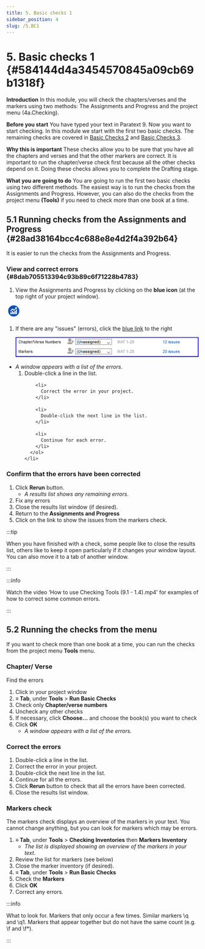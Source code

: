 ```yaml
---
title: 5. Basic checks 1
sidebar_position: 4
slug: /5.BC1
---
```




# 5. Basic checks 1 {#584144d4a3454570845a09cb69b1318f}


**Introduction**  In this module, you will check the chapters/verses and the markers using two methods: The Assignments and Progress and the project menu (4a.Checking).


**Before you start**  You have typed your text in Paratext 9. Now you want to start checking. In this module we start with the first two basic checks. The remaining checks are covered in [Basic Checks 2](https://sillsdev.github.io/paratext-manual/12.BC2) and [Basic Checks 3](https://sillsdev.github.io/paratext-manual/19.BC3).


**Why this is important**  These checks allow you to be sure that you have all the chapters and verses and that the other markers are correct. It is important to run the chapter/verse check first because all the other checks depend on it. Doing these checks allows you to complete the Drafting stage.


**What you are going to do**  You are going to run the first two basic checks using two different methods. The easiest way is to run the checks from the Assignments and Progress. However, you can also do the checks from the project menu **(Tools)** if you need to check more than one book at a time.


## 5.1 Running checks from the Assignments and Progress {#28ad38164bcc4c688e8e4d2f4a392b64}


It is easier to run the checks from the Assignments and Progress.


### **View and correct errors** {#8dab705513394c93b89c6f71228b4783}


<div class='notion-row'>
<div class='notion-column' style={{width: 'calc((100% - (min(32px, 4vw) * 1)) * 0.5)'}}>

1. View the Assignments and Progress by clicking on the **blue icon** (at the top right of your project window).

</div><div className='notion-spacer' >
  </p> 
  
  <p spaces-before="0">
    

<div class='notion-column' style={{width: 'calc((100% - (min(32px, 4vw) * 1)) * 0.5)'}}>

![](./1327675855.png)

</div>    
    <div className='notion-spacer' >
    </div>
  </p>
  
  <ol start="1">
    <li>
      <p spaces-before="0">
        If there are any "issues" (errors), click the <u>blue link</u> to the right
      </p>
      <p spaces-before="4">
        <img src="./1439418375.png" alt="" />
      </p>
    </li>
  </ol>
  
  <ul>
    <li>
      <em x-id="4">A window appears with a list of the errors</em>. <ol start="1">
        <li>
          Double-click a line in the list.
        </li>
        
        <li>
          Correct the error in your project.
        </li>
        
        <li>
          Double-click the next line in the list.
        </li>
        
        <li>
          Continue for each error.
        </li>
      </ol>
    </li>
  </ul>

<h3 id="648ac1a433e748dd82299215b61cb8b3" spaces-before="0">
  <strong x-id="1">Confirm that the errors have been corrected</strong>
</h3>

<ol start="1">
  <li>
    Click <strong x-id="1">Rerun</strong> button. <ul>
      <li>
        <em x-id="4">A results list shows any remaining errors</em>.
      </li>
    </ul>
  </li>
  
  <li>
    Fix any errors
  </li>
  
  <li>
    Close the results list window (if desired).
  </li>
  
  <li>
    Return to the <strong x-id="1">Assignments and Progress</strong>
  </li>
  
  <li>
    Click on the link to show the issues from the markers check.
  </li>
</ol>

<p spaces-before="0">
  :::tip
</p>

<p spaces-before="0">
  When you have finished with a check, some people like to close the results list, others like to keep it open particularly if it changes your window layout. You can also move it to a tab of another window.
</p>

<p spaces-before="0">

:::
</p>

<p spaces-before="0">
  :::info
</p>

<p spaces-before="0">
  Watch the video ‘How to use Checking Tools (9.1 - 1.4).mp4’ for examples of how to correct some common errors.
</p>

<p spaces-before="0">

:::
</p>




<h2 id="3d7c1c2bb72b412c84fa0be8315c0899" spaces-before="0">
  5.2 Running the checks from the menu
</h2>

<p spaces-before="0">
  If you want to check more than one book at a time, you can run the checks from the project menu <strong x-id="1">Tools</strong> menu.
</p>


<h3 id="ac301c02271b4d2cbe873464d1494925" spaces-before="0">
  Chapter/ Verse
</h3>

<p spaces-before="0">
  Find the errors
</p>

<ol start="1">
  <li>
    Click in your project window
  </li>
  
  <li>
    <strong x-id="1">≡ Tab</strong>, under <strong x-id="1">Tools</strong> &gt; <strong x-id="1">Run Basic Checks</strong>
  </li>
  
  <li>
    Check only <strong x-id="1">Chapter/verse numbers</strong>
  </li>
  
  <li>
    Uncheck any other checks
  </li>
  
  <li>
    If necessary, click <strong x-id="1">Choose…</strong> and choose the book(s) you want to check
  </li>
  
  <li>
    Click <strong x-id="1">OK</strong> <ul>
      <li>
        <em x-id="4">A window appears with a list of the errors.</em>
      </li>
    </ul>
  </li>
</ol>

<h3 id="2724585e15974d88b2f788b23d7711dc" spaces-before="0">
  Correct the errors
</h3>

<ol start="1">
  <li>
    Double-click a line in the list.
  </li>
  
  <li>
    Correct the error in your project.
  </li>
  
  <li>
    Double-click the next line in the list.
  </li>
  
  <li>
    Continue for all the errors.
  </li>
  
  <li>
    Click <strong x-id="1">Rerun</strong> button to check that all the errors have been corrected.
  </li>
  
  <li>
    Close the results list window.
  </li>
</ol>

<h3 id="b9296e794a82435ca258a466eb7c9ee4" spaces-before="0">
  Markers check
</h3>

<p spaces-before="0">
  The markers check displays an overview of the markers in your text. You cannot change anything, but you can look for markers which may be errors.
</p>

<ol start="1">
  <li>
    <strong x-id="1">≡ Tab</strong>, under <strong x-id="1">Tools</strong> &gt; <strong x-id="1">Checking Inventories</strong> then <strong x-id="1">Markers Inventory</strong> <ul>
      <li>
        <em x-id="4">The list is displayed showing an overview of the markers in your text</em>.
      </li>
    </ul>
  </li>
  
  <li>
    Review the list for markers (see below)
  </li>
  
  <li>
    Close the marker inventory (if desired).
  </li>
  
  <li>
    <strong x-id="1">≡ Tab</strong>, under <strong x-id="1">Tools</strong> &gt; <strong x-id="1">Run Basic Checks</strong>
  </li>
  
  <li>
    Check the <strong x-id="1">Markers</strong>
  </li>
  
  <li>
    Click <strong x-id="1">OK</strong>
  </li>
  
  <li>
    Correct any errors.
  </li>
</ol>

<p spaces-before="0">
  :::info
</p>

<p spaces-before="0">
  What to look for. Markers that only occur a few times. Similar markers \q and \q1. Markers that appear together but do not have the same count (e.g. \f and \f*).
</p>

<p spaces-before="0">

:::
</p>



